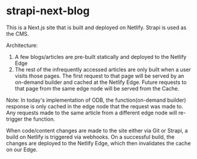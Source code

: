 # strapi-next-blog

This is a Next.js site that is built and deployed on Netlify. Strapi is used as the CMS. 

Architecture:
1. A few blogs/articles are pre-built statically and deployed to the Netlify Edge
2. The rest of the infrequently accessed articles are only built when a user visits those pages. The first request to that page will be served by an 
on-demand builder and cached at the Netlify Edge. Future requests to that page from the same edge node will be served from the Cache. 

Note: In today's implementation of ODB, the function(on-demand builder) response is only cached in the edge node that the request was made to. Any requests made to the same article
from a different edge node will re-trigger the function. 


When code/content changes are made to the site either via Git or Strapi, a build on Netlify is triggered via webhooks. On a successful build, the changes are deployed
to the Netlify Edge, which then invalidates the cache on our Edge. 

